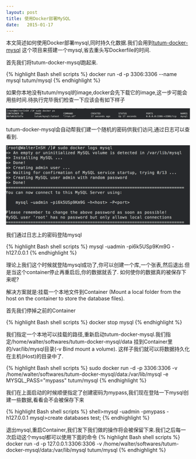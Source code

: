 ```yaml
---
layout: post
title: 使用Docker部署MySQL
date:   2015-01-17
---
```


本文简述如何使用Docker部署mysql,同时持久化数据.我们会用到[tutum-docker-mysql](https://github.com/tutumcloud/tutum-docker-mysql)
这个项目来搭建一个mysql,省去重头写Dockerfile的时间.

首先我们将tutum-docker-mysql跑起来.

{% highlight Bash shell scripts %}
docker run -d -p 3306:3306 --name mysql tutum/mysql
{% endhighlight %}

如果你本地没有tutum/mysql的image,docker会先下载它的image,这一步可能会用些时间.待执行完毕我们检查一下应该会有如下样子

<img src="/images/posts/docker_ps.png"/>

tutum-docker-mysql会自动帮我们建一个随机的密码供我们访问,通过日志可以查看到.

<img src="/images/posts/docker_mysql_log_password.png"/>

我们通过日志上的密码登陆mysql

{% highlight Bash shell scripts %}
mysql -uadmin -pi6k5USp9Km9G -h127.0.0.1
{% endhighlight %}

理论上我们这个时候就登陆mysql成功了,你可以创建一个库,一个张表,然后退出.但是当这个container停止再重启后,你的数据就丢了.
如何使你的数据真的被保存下来呢?

解决方案就是:挂载一个本地文件到Container (Mount a local folder from the host on the container to store the database files).

首先我们停掉之前的Container

{% highlight Bash shell scripts %}
docker stop mysql
{% endhighlight %}

我们指定一个本地可以挂载的路径,重新启动tutum-docker-mysql.我们指定/home/walter/softwares/tutum-docker-mysql/data 挂到Container里的/var/lib/mysql目录(-v Bind mount a volume).
这样子我们就可以将数据持久化在主机(Host)的目录中了.

{% highlight Bash shell scripts %}
sudo docker run -d -p 3306:3306 -v /home/walter/softwares/tutum-docker-mysql/data:/var/lib/mysql -e MYSQL_PASS="mypass" tutum/mysql
{% endhighlight %}

我们在上面启动的时候顺便指定了创建密码为mypass,我们现在登陆一下mysql创建一些数据,看看会不会被保存下来

{% highlight Bash shell scripts %}
shell>mysql -uadmin -pmypass -h127.0.0.1
mysql>create databases test;
{% endhighlight %}

退出mysql,重启Container,我们发下我们做的操作将会被保留下来.我们之后每一次启动这个mysql都可以使用下面的命令
{% highlight Bash shell scripts %}
docker run -d -p 127.0.0.1:3306:3306 -v /home/walter/softwares/tutum-docker-mysql/data:/var/lib/mysql tutum/mysql
{% endhighlight %}
